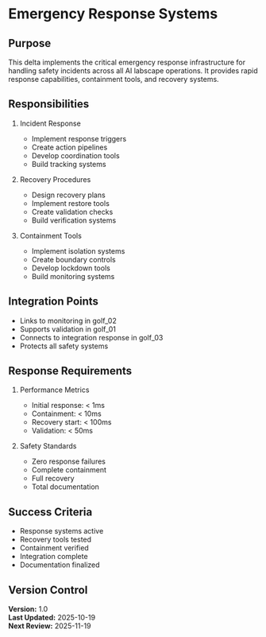 # Emergency Response Systems

## Purpose

This delta implements the critical emergency response infrastructure for handling safety incidents across all AI labscape operations. It provides rapid response capabilities, containment tools, and recovery systems.

## Responsibilities

1. Incident Response
   - Implement response triggers
   - Create action pipelines
   - Develop coordination tools
   - Build tracking systems

2. Recovery Procedures
   - Design recovery plans
   - Implement restore tools
   - Create validation checks
   - Build verification systems

3. Containment Tools
   - Implement isolation systems
   - Create boundary controls
   - Develop lockdown tools
   - Build monitoring systems

## Integration Points

- Links to monitoring in golf_02
- Supports validation in golf_01
- Connects to integration response in golf_03
- Protects all safety systems

## Response Requirements

1. Performance Metrics
   - Initial response: < 1ms
   - Containment: < 10ms
   - Recovery start: < 100ms
   - Validation: < 50ms

2. Safety Standards
   - Zero response failures
   - Complete containment
   - Full recovery
   - Total documentation

## Success Criteria

- Response systems active
- Recovery tools tested
- Containment verified
- Integration complete
- Documentation finalized

## Version Control

**Version:** 1.0  
**Last Updated:** 2025-10-19  
**Next Review:** 2025-11-19